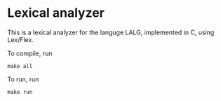# Lexical analyzer

This is a lexical analyzer for the languge LALG, implemented in C, using
Lex/Flex. 

To compile, run
```
make all
```
To run, run
```
make run
```